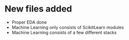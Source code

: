 # New files added
- Proper EDA done
- Machine Learning only consists of ScikitLearn modules
- Machine Learning consists of a few different stacks
